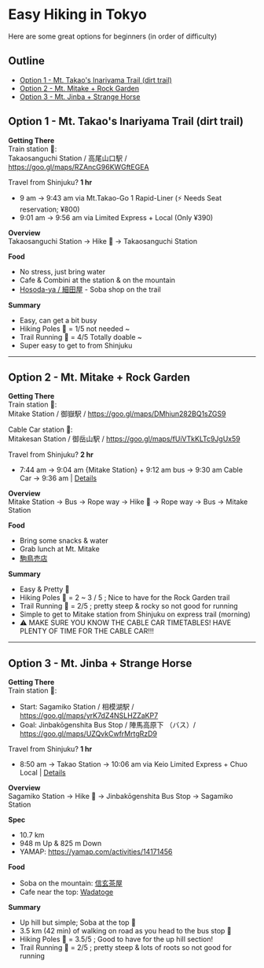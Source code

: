 # Easy Hiking in Tokyo

Here are some great options for beginners (in order of difficulty)

## Outline<!-- omit in toc -->
<!-- markdownlint-disable MD007 -->
* [Option 1 - Mt. Takao's Inariyama Trail (dirt trail)](#option-1---mt-takaos-inariyama-trail-dirt-trail)
* [Option 2 - Mt. Mitake + Rock Garden](#option-2---mt-mitake--rock-garden)
* [Option 3 - Mt. Jinba + Strange Horse](#option-3---mt-jinba--strange-horse)
<!-- markdownlint-enable MD007 -->
<!-- markdownlint-disable MD036 -->


## Option 1 - Mt. Takao's Inariyama Trail (dirt trail)

**Getting There**  
Train station 🚉:  
Takaosanguchi Station / 高尾山口駅 / <https://goo.gl/maps/RZAncG96KWGftEGEA>

Travel from Shinjuku?  **1 hr**
  * 9 am -> 9:43 am via Mt.Takao-Go 1 Rapid-Liner (⚡ Needs Seat reservation; ¥800)
  * 9:01 am -> 9:56 am via Limited Express + Local (Only ¥390)

**Overview**  
Takaosanguchi Station -> Hike 🥾 -> Takaosanguchi Station

**Food**  
  * No stress, just bring water
  * Cafe & Combini at the station & on the mountain
  * [Hosoda-ya / 細田屋](https://goo.gl/maps/Y6SFpHgKx4dziUgK7) - Soba shop on the trail

**Summary**  
  * Easy, can get a bit busy
  * Hiking Poles 🔧 = 1/5 not needed ~
  * Trail Running 👟 = 4/5 Totally doable ~
  * Super easy to get to from Shinjuku

---

## Option 2 - Mt. Mitake + Rock Garden

**Getting There**  
Train station 🚉:  
Mitake Station / 御嶽駅 / <https://goo.gl/maps/DMhiun282BQ1sZGS9>

Cable Car station 🚠:  
Mitakesan Station / 御岳山駅 / <https://goo.gl/maps/fUiVTkKLTc9JgUx59>

Travel from Shinjuku?  **2 hr**
  * 7:44 am -> 9:04 am {Mitake Station} + 9:12 am bus -> 9:30 am Cable Car -> 9:36 am | [Details](https://goo.gl/maps/d1DcUD19ftQLvQN5A)

**Overview**  
Mitake Station -> Bus -> Rope way -> Hike 🥾 -> Rope way -> Bus -> Mitake Station

**Food**  
  * Bring some snacks & water
  * Grab lunch at Mt. Mitake
  * [駒鳥売店](https://goo.gl/maps/wyx6o7ctAEpAtwbv8)

**Summary**  
  * Easy & Pretty 🌳
  * Hiking Poles 🔧 = 2 ~ 3 / 5 ; Nice to have for the Rock Garden trail
  * Trail Running 👟 = 2/5 ; pretty steep & rocky so not good for running
  * Simple to get to Mitake station from Shinjuku on express trail (morning)
  * ⚠️ MAKE SURE YOU KNOW THE CABLE CAR TIMETABLES! HAVE PLENTY OF TIME FOR THE CABLE CAR!!!

---

## Option 3 - Mt. Jinba + Strange Horse

**Getting There**  
Train station 🚉:  
  * Start: Sagamiko Station / 相模湖駅 / <https://goo.gl/maps/yrK7dZ4NSLHZZaKP7>
  * Goal: Jinbakōgenshita Bus Stop / 陣馬高原下 （バス）/ <https://goo.gl/maps/UZQvkCwfrMrtgRzD9>

Travel from Shinjuku?  **1 hr**
  * 8:50 am -> Takao Station -> 10:06 am via Keio Limited Express + Chuo Local | [Details](https://goo.gl/maps/wDYrWP4tJHd95dtU6)

**Overview**  
Sagamiko Station -> Hike 🥾 -> Jinbakōgenshita Bus Stop -> Sagamiko Station

**Spec**  
  * 10.7 km
  * 948 m Up & 825 m Down
  * YAMAP: <https://yamap.com/activities/14171456>

**Food**  
  * Soba on the mountain: [信玄茶屋](https://goo.gl/maps/dTapUF7J6oNMd3198)
  * Cafe near the top: [Wadatoge](https://goo.gl/maps/JyZjdFXxfFcRX1Sv8)

**Summary**  
  * Up hill but simple; Soba at the top 💪
  * 3.5 km (42 min) of walking on road as you head to the bus stop 🥲
  * Hiking Poles 🔧 = 3.5/5 ; Good to have for the up hill section!
  * Trail Running 👟 = 2/5 ; pretty steep & lots of roots so not good for running
